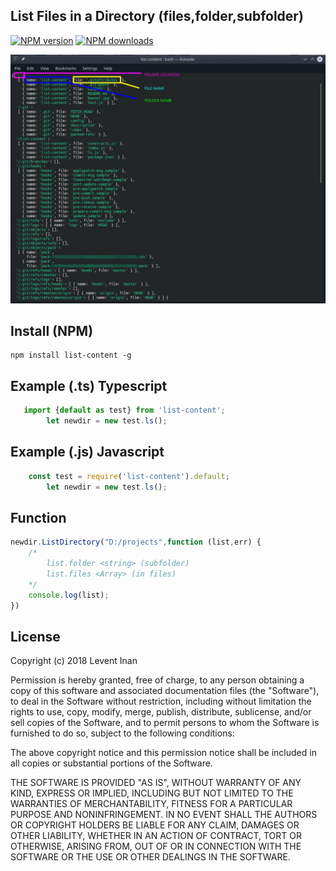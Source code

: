 ## List Files in a Directory (files,folder,subfolder)

[![NPM version][npm-image]][npm-url]
[![NPM downloads][downloads-image]][downloads-url]

![news](https://raw.githubusercontent.com/Nodeclient/list-content/master/banner.jpg)

## Install (NPM)
```
npm install list-content -g
```

## Example (.ts) Typescript
```js
   import {default as test} from 'list-content';
        let newdir = new test.ls();

```

## Example (.js) Javascript
```js
    const test = require('list-content').default;
        let newdir = new test.ls();
```
## Function
```js
newdir.ListDirectory("D:/projects",function (list,err) {
    /* 
        list.folder <string> (subfolder)
        list.files <Array> (in files)
    */
    console.log(list);  
})
```


## License

Copyright (c) 2018 Levent Inan

Permission is hereby granted, free of charge, to any person obtaining a copy of this software and associated documentation files (the "Software"), to deal in the Software without restriction, including without limitation the rights to use, copy, modify, merge, publish, distribute, sublicense, and/or sell copies of the Software, and to permit persons to whom the Software is furnished to do so, subject to the following conditions:

The above copyright notice and this permission notice shall be included in all copies or substantial portions of the Software.

THE SOFTWARE IS PROVIDED "AS IS", WITHOUT WARRANTY OF ANY KIND, EXPRESS OR IMPLIED, INCLUDING BUT NOT LIMITED TO THE WARRANTIES OF MERCHANTABILITY, FITNESS FOR A PARTICULAR PURPOSE AND NONINFRINGEMENT. IN NO EVENT SHALL THE AUTHORS OR COPYRIGHT HOLDERS BE LIABLE FOR ANY CLAIM, DAMAGES OR OTHER LIABILITY, WHETHER IN AN ACTION OF CONTRACT, TORT OR OTHERWISE, ARISING FROM, OUT OF OR IN CONNECTION WITH THE SOFTWARE OR THE USE OR OTHER DEALINGS IN THE SOFTWARE.

[npm-image]: https://img.shields.io/npm/v/list-content.svg?style=flat
[npm-url]: https://npmjs.org/package/list-content
[downloads-image]: https://img.shields.io/npm/dm/list-content.svg?style=flat
[downloads-url]: https://npmjs.org/package/list-content
